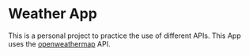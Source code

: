 # Weather App

This is a personal project to practice the use of different APIs.
This App uses the <a href="https://openweathermap.org/api" target="_blank">openweathermap</a> API.